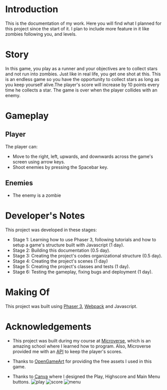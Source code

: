 # Introduction

This is the documentation of my work. Here you will find what I planned for this project since the start of it. I plan to include more feature in it like zombies following you, and levels.

# Story

In this game, you play as a runner and your objectives are to collect stars and not run into zombies. Just like in real life, you get one shot at this. This is an endless game so you have the opportunity to collect stars as long as you keep yourself alive.The player's score will increase by 10 points every time he collects a star. The game is over when the player collides with an enemy.

# Gameplay 

## Player
 
The player can:
- Move to the right, left, upwards, and downwards across the game's screen using arrow keys.
- Shoot enemies by pressing the Spacebar key.

## Enemies
- The enemy is a zombie

# Developer's Notes

This project was developed in these stages:

- Stage 1: Learning how to use Phaser 3, following tutorials and how to setup a game's structure built with Javascript (1 day).
- Stage 2: Building this documentation (0.5 day).
- Stage 3: Creating the project's codes organizational structure (0.5 day).
- Stage 4: Creating the project's scenes (1 day)
- Stage 5: Creating the project's classes and tests (1 day).
- Stage 6: Testing the gameplay, fixing bugs and deployment (1 day).

# Making Of

This project was built using [Phaser 3](https://phaser.io/phaser3), [Webpack](https://webpack.js.org/) and Javascript.

# Acknowledgements

- This project was built during my course at [Microverse](https://www.microverse.org/), which is an amazing school where I learned how to program. Also, Microverse provided me with an [API](https://us-central1-js-capstone-backend.cloudfunctions.net/api/) to keep the player's scores.


- Thanks to [OpenGameArt](https://opengameart.org/) for providing the free assets I used in this game. 

- Thanks to [Canva](https://canva.com) where I designed the Play, Highscore and Main Menu buttons.
  ![play](./src/assets/playbtn.png) ![score](./src/assets/high-score.png) ![menu](./src/assets/backBtn.png)